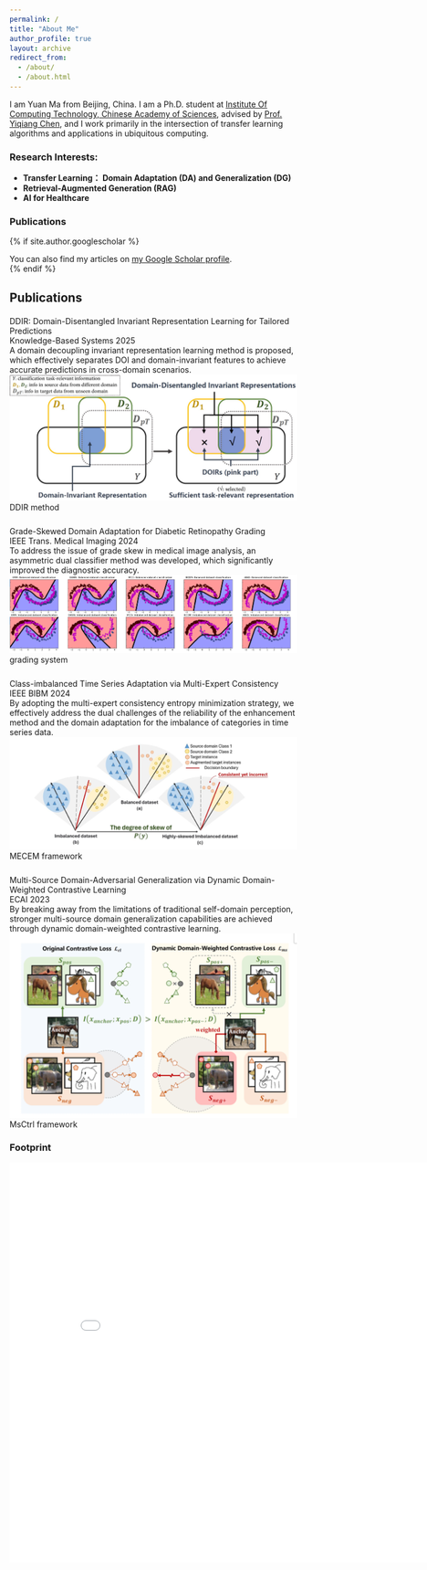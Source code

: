 ```yaml
---
permalink: /
title: "About Me"
author_profile: true
layout: archive
redirect_from: 
  - /about/
  - /about.html
---
```


I am Yuan Ma from Beijing, China. I am a Ph.D. student at [Institute Of Computing Technology, Chinese Academy of Sciences](http://english.ict.cas.cn/), advised by [Prof. Yiqiang Chen](https://scholar.google.com/citations?user=LC3SwhEAAAAJ&hl=en), and I work primarily in the intersection of transfer learning algorithms and applications in ubiquitous computing.

### Research Interests:
- **Transfer Learning： Domain Adaptation (DA) and Generalization (DG)**
- **Retrieval-Augmented Generation (RAG)**  
- **AI for Healthcare**

### Publications
{% if site.author.googlescholar %}
  <div class="wordwrap">You can also find my articles on <a href="{{site.author.googlescholar}}">my Google Scholar profile</a>.</div>
{% endif %}
<style>
.publications-grid {
  display: grid;
  gap: 25px;
  margin: 20px 0;
}

.publication-card {
  display: grid;
  grid-template-columns: 1fr 300px;
  gap: 20px;
  padding: 20px;
  border: 1px solid #e0e0e0;
  border-radius: 12px;
  background: white;
  box-shadow: 0 3px 15px rgba(0,0,0,0.08);
  transition: all 0.3s ease;
}

.publication-card:hover {
  box-shadow: 0 8px 25px rgba(0,0,0,0.15);
  transform: translateY(-2px);
}

.publication-text {
  display: flex;
  flex-direction: column;
  justify-content: center;
}

.pub-title {
  font-size: 16px;
  font-weight: 600;
  color: #2c3e50;
  margin-bottom: 8px;
  line-height: 1.4;
}

.pub-venue {
  font-size: 14px;
  color: #7f8c8d;
  font-style: italic;
  margin-bottom: 10px;
}

.pub-description {
  font-size: 13px;
  color: #555;
  line-height: 1.5;
}

.publication-visual {
  display: flex;
  flex-direction: column;
  justify-content: center;
}

.diagram-img {
  width: 100%;
  aspect-ratio: 16/9;
  object-fit: cover;
  border-radius: 8px;
  box-shadow: 0 4px 12px rgba(0,0,0,0.1);
}

.diagram-caption {
  font-size: 11px;
  color: #666;
  text-align: center;
  margin-top: 6px;
  font-style: italic;
}

/* 响应式设计 */
@media (max-width: 900px) {
  .publication-card {
    grid-template-columns: 1fr;
    gap: 15px;
  }
  
  .publication-visual {
    order: -1;
  }
}
</style>

<h2>Publications</h2>

<div class="publications-grid">
  
  <div class="publication-card">
    <div class="publication-text">
      <div class="pub-title">
        DDIR: Domain-Disentangled Invariant Representation Learning for Tailored Predictions
      </div>
      <div class="pub-venue">Knowledge-Based Systems 2025</div>
      <div class="pub-description">
        A domain decoupling invariant representation learning method is proposed, which effectively separates DOI and domain-invariant features to achieve accurate predictions in cross-domain scenarios.
      </div>
    </div>
    <div class="publication-visual">
      <img src="/files/FB004.jpg" alt="DDIR Method" class="diagram-img">
      <div class="diagram-caption">DDIR method</div>
    </div>
  </div>

  <div class="publication-card">
    <div class="publication-text">
      <div class="pub-title">
        Grade-Skewed Domain Adaptation for Diabetic Retinopathy Grading
      </div>
      <div class="pub-venue">IEEE Trans. Medical Imaging 2024</div>
      <div class="pub-description">
        To address the issue of grade skew in medical image analysis, an asymmetric dual classifier method was developed, which significantly improved the diagnostic accuracy.
      </div>
    </div>
    <div class="publication-visual">
      <img src="/files/FB003.png" alt="Retinopathy System" class="diagram-img">
      <div class="diagram-caption">grading system</div>
    </div>
  </div>

  <div class="publication-card">
    <div class="publication-text">
      <div class="pub-title">
        Class-imbalanced Time Series Adaptation via Multi-Expert Consistency
      </div>
      <div class="pub-venue">IEEE BIBM 2024</div>
      <div class="pub-description">
        By adopting the multi-expert consistency entropy minimization strategy, we effectively address the dual challenges of the reliability of the enhancement method and the domain adaptation for the imbalance of categories in time series data.
      </div>
    </div>
    <div class="publication-visual">
      <img src="/files/FB002-2.jpg" alt="Time Series Experts" class="diagram-img">
      <div class="diagram-caption">MECEM framework</div>
    </div>
  </div>

  <div class="publication-card">
    <div class="publication-text">
      <div class="pub-title">
        Multi-Source Domain-Adversarial Generalization via Dynamic Domain-Weighted Contrastive Learning
      </div>
      <div class="pub-venue">ECAI 2023</div>
      <div class="pub-description">
        By breaking away from the limitations of traditional self-domain perception, stronger multi-source domain generalization capabilities are achieved through dynamic domain-weighted contrastive learning.
      </div>
    </div>
    <div class="publication-visual">
      <img src="/files/FB001.png" alt="Multi-source Framework" class="diagram-img">
      <div class="diagram-caption">MsCtrl framework</div>
    </div>
  </div>
</div>


### Footprint

<iframe src="/talkmap/map.html" height="700" width="850" style="border:none;"></iframe>

